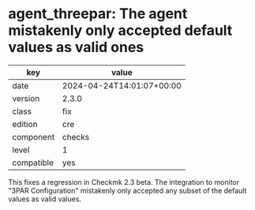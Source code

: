 [//]: # (werk v2)
# agent_threepar: The agent mistakenly only accepted default values as valid ones

key        | value
---------- | ---
date       | 2024-04-24T14:01:07+00:00
version    | 2.3.0
class      | fix
edition    | cre
component  | checks
level      | 1
compatible | yes

This fixes a regression in Checkmk 2.3 beta.
The integration to monitor "3PAR Configuration" mistakenly only accepted any
subset of the default values as valid values.
